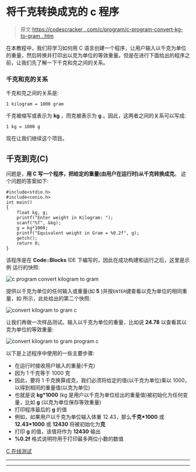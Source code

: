 # 将千克转换成克的 c 程序

> 原文:[https://codescracker . com/c/program/c-program-convert-kg-to-gram . htm](https://codescracker.com/c/program/c-program-convert-kilogram-to-gram.htm)

在本教程中，我们将学习如何用 C 语言创建一个程序，让用户输入以千克为单位的重量，然后转换并打印出以克为单位的等效重量。但是在进行下面给出的程序之前，让我们先了解一下千克和克之间的关系。

### 千克和克的关系

千克和克之间的关系是:

```
1 kilogram = 1000 gram
```

千克被缩写或表示为 **kg** ，而克被表示为 **g** 。因此，这两者之间的关系可以写成:

```
1 kg = 1000 g
```

现在让我们继续这个项目。

## 千克到克(C)

问题是，**用 C 写一个程序，把给定的重量(由用户在运行时)从千克转换成克**。 这个问题的答案如下:

```
#include<stdio.h>
#include<conio.h>
int main()
{
    float kg, g;
    printf("Enter weight in Kilogram: ");
    scanf("%f", &kg);
    g = kg*1000;
    printf("Equivalent weight in Gram = %0.2f", g);
    getch();
    return 0;
}
```

该程序是在 **Code::Blocks** IDE 下编写的，因此在成功构建和运行之后，这里是示例 运行的快照:

![c program convert kilogram to gram](../Images/33a2c8b9da71fd105d3122c21f9e5956.png)

提供以千克为单位的任何输入或重量(如 **5** )并按`ENTER`键查看以克为单位的相同重量，如 所示，此处给出的第二个快照:

![convert kilogram to gram c](../Images/20d06ff0010714aeff319a5546f5043f.png)

让我们再做一次样品测试。输入以千克为单位的重量，比如说 **24.78** 以查看其以克为单位的等效重量:

![convert kilogram to gram program c](../Images/06a5213795171ce176d742b621608663.png)

以下是上述程序中使用的一些主要步骤:

*   在运行时接收用户输入的重量(千克)
*   因为 1 千克等于 1000 克
*   因此，要将 1 千克换算成克，我们必须将给定的值(以千克为单位)乘以 1000，以得到相同的重量值(以克为单位)
*   也就是说 **kg*1000** (kg 是用户以千克为单位给出的重量值)被初始化为任何变量，比如 **g** (以克为单位保存等效重量)
*   打印程序最后的 **g** 的值
*   例如，如果用户以千克为单位输入体重 12.43，那么**千克*1000** 或 **12.43*1000** 或 **12430** 将被初始化为**克**
*   打印 **g** 的值，该值将作为 **12430** 输出
*   **%0.2f** 格式说明符用于打印最多两位小数的数值

[C 在线测试](/exam/showtest.php?subid=2)

* * *

* * *